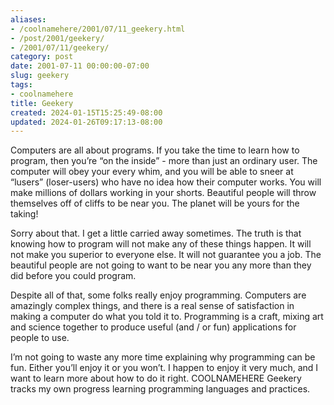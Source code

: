 ```yaml
---
aliases:
- /coolnamehere/2001/07/11_geekery.html
- /post/2001/geekery/
- /2001/07/11/geekery/
category: post
date: 2001-07-11 00:00:00-07:00
slug: geekery
tags:
- coolnamehere
title: Geekery
created: 2024-01-15T15:25:49-08:00
updated: 2024-01-26T09:17:13-08:00
---
```


Computers are all about programs. If you take the time to learn how to program, then you’re “on the inside” - more than just an ordinary user. The computer will obey your every whim, and you will be able to sneer at “lusers” (loser-users) who have no idea how their computer works. You will make millions of dollars working in your shorts. Beautiful people will throw themselves off of cliffs to be near you. The planet will be yours for the taking!

Sorry about that. I get a little carried away sometimes. The truth is that knowing how to program will not make any of these things happen. It will not make you superior to everyone else. It will not guarantee you a job. The beautiful people are not going to want to be near you any more than they did before you could program.

Despite all of that, some folks really enjoy programming. Computers are amazingly complex things, and there is a real sense of satisfaction in making a computer do what you told it to. Programming is a craft, mixing art and science together to produce useful (and / or fun) applications for people to use.

I’m not going to waste any more time explaining why programming can be fun. Either you’ll enjoy it or you won’t. I happen to enjoy it very much, and I want to learn more about how to do it right. COOLNAMEHERE Geekery tracks my own progress learning programming languages and practices.
